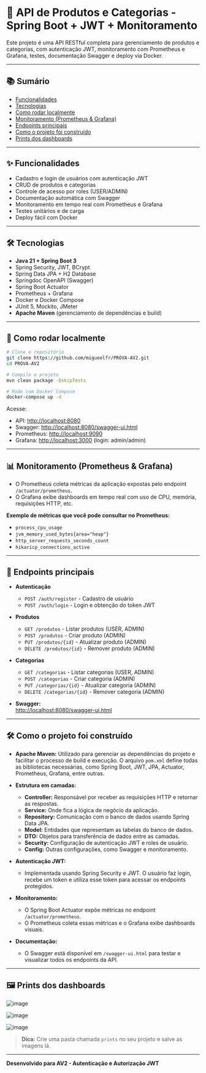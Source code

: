 # 🚀 API de Produtos e Categorias - Spring Boot + JWT + Monitoramento

Este projeto é uma API RESTful completa para gerenciamento de produtos e categorias, com autenticação JWT, monitoramento com Prometheus e Grafana, testes, documentação Swagger e deploy via Docker.

---

## 📚 Sumário
- [Funcionalidades](#funcionalidades)
- [Tecnologias](#tecnologias)
- [Como rodar localmente](#como-rodar-localmente)
- [Monitoramento (Prometheus & Grafana)](#monitoramento-prometheus--grafana)
- [Endpoints principais](#endpoints-principais)
- [Como o projeto foi construído](#como-o-projeto-foi-construido)
- [Prints dos dashboards](#prints-dos-dashboards)

---

## ✨ Funcionalidades
- Cadastro e login de usuários com autenticação JWT
- CRUD de produtos e categorias
- Controle de acesso por roles (USER/ADMIN)
- Documentação automática com Swagger
- Monitoramento em tempo real com Prometheus e Grafana
- Testes unitários e de carga
- Deploy fácil com Docker

---

## 🛠️ Tecnologias
- **Java 21 + Spring Boot 3**
- Spring Security, JWT, BCrypt
- Spring Data JPA + H2 Database
- Springdoc OpenAPI (Swagger)
- Spring Boot Actuator
- Prometheus + Grafana
- Docker e Docker Compose
- JUnit 5, Mockito, JMeter
- **Apache Maven** (gerenciamento de dependências e build)

---

## 🚀 Como rodar localmente

```bash
# Clone o repositório
git clone https://github.com/migueelfr/PROVA-AV2.git
cd PROVA-AV2

# Compile o projeto
mvn clean package -DskipTests

# Rode com Docker Compose
docker-compose up -d
```

Acesse:
- API: [http://localhost:8080](http://localhost:8080)
- Swagger: [http://localhost:8080/swagger-ui.html](http://localhost:8080/swagger-ui.html)
- Prometheus: [http://localhost:9090](http://localhost:9090)
- Grafana: [http://localhost:3000](http://localhost:3000) (login: admin/admin)

---

## 📊 Monitoramento (Prometheus & Grafana)

- O Prometheus coleta métricas da aplicação expostas pelo endpoint `/actuator/prometheus`.
- O Grafana exibe dashboards em tempo real com uso de CPU, memória, requisições HTTP, etc.

**Exemplo de métricas que você pode consultar no Prometheus:**
- `process_cpu_usage`
- `jvm_memory_used_bytes{area="heap"}`
- `http_server_requests_seconds_count`
- `hikaricp_connections_active`

---

## 🔗 Endpoints principais

- **Autenticação**
  - `POST /auth/register` - Cadastro de usuário
  - `POST /auth/login` - Login e obtenção do token JWT

- **Produtos**
  - `GET /produtos` - Listar produtos (USER, ADMIN)
  - `POST /produtos` - Criar produto (ADMIN)
  - `PUT /produtos/{id}` - Atualizar produto (ADMIN)
  - `DELETE /produtos/{id}` - Remover produto (ADMIN)

- **Categorias**
  - `GET /categorias` - Listar categorias (USER, ADMIN)
  - `POST /categorias` - Criar categoria (ADMIN)
  - `PUT /categorias/{id}` - Atualizar categoria (ADMIN)
  - `DELETE /categorias/{id}` - Remover categoria (ADMIN)

- **Swagger:**  
  [http://localhost:8080/swagger-ui.html](http://localhost:8080/swagger-ui.html)

---

## 🛠️ Como o projeto foi construído

- **Apache Maven:** Utilizado para gerenciar as dependências do projeto e facilitar o processo de build e execução. O arquivo `pom.xml` define todas as bibliotecas necessárias, como Spring Boot, JWT, JPA, Actuator, Prometheus, Grafana, entre outras.

- **Estrutura em camadas:**
  - **Controller:** Responsável por receber as requisições HTTP e retornar as respostas.
  - **Service:** Onde fica a lógica de negócio da aplicação.
  - **Repository:** Comunicação com o banco de dados usando Spring Data JPA.
  - **Model:** Entidades que representam as tabelas do banco de dados.
  - **DTO:** Objetos para transferência de dados entre as camadas.
  - **Security:** Configuração de autenticação JWT e roles de usuário.
  - **Config:** Outras configurações, como Swagger e monitoramento.

- **Autenticação JWT:**
  - Implementada usando Spring Security e JWT. O usuário faz login, recebe um token e utiliza esse token para acessar os endpoints protegidos.

- **Monitoramento:**
  - O Spring Boot Actuator expõe métricas no endpoint `/actuator/prometheus`.
  - O Prometheus coleta essas métricas e o Grafana exibe dashboards visuais.

- **Documentação:**
  - O Swagger está disponível em `/swagger-ui.html` para testar e visualizar todos os endpoints da API.

---

## 🖼️ Prints dos dashboards

![image](https://github.com/user-attachments/assets/5d6b32b3-047f-44e2-b0f6-83965cceacf5)

![image](https://github.com/user-attachments/assets/bb911241-ef44-4d8c-acf2-42a3b3ddb60c)

![image](https://github.com/user-attachments/assets/daec17c8-e2cf-4806-89a2-fa198d946e50)


> **Dica:** Crie uma pasta chamada `prints` no seu projeto e salve as imagens lá.

---

**Desenvolvido para AV2 - Autenticação e Autorização JWT**  
